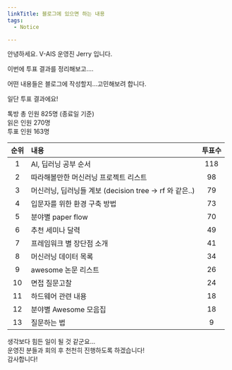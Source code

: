 ```yaml
---
linkTitle: 블로그에 있으면 하는 내용
tags: 
  - Notice

---
```


안녕하세요. V-AIS 운영진 Jerry 입니다.

이번에 투표 결과를 정리해보고....

어떤 내용들은 블로그에 작성할지...고민해보려 합니다.

일단 투표 결과에요!

톡방 총 인원 825명 (종료일 기준)  
읽은 인원 270명  
투표 인원 163명 

|  순위   | 내용                                         |  투표수  |
| :---: | :----------------------------------------- | :---: |
|   1   | AI, 딥러닝 공부 순서                              |  118  |
|   2   | 따라해볼만한 머신러닝 프로젝트 리스트                       |  98   |
|   3   | 머신러닝, 딥러닝들 계보 (decision tree -> rf 와 같은..) |  79   |
|   4   | 입문자를 위한 환경 구축 방법                           |  73   |
|   5   | 분야별 paper flow                             |  70   |
|   6   | 추천 세미나 달력                                  |  49   |
|   7   | 프레임워크 별 장단점 소개                             |  41   |
|   8   | 머신러닝 데이터 목록                                |  34   |
|   9   | awesome 논문 리스트                             |  26   |
|  10   | 면접 질문고찰                                    |  24   |
|  11   | 하드웨어 관련 내용                                 |  18   |
|  12   | 분야별 Awesome 모음집                            |  18   |
|  13   | 질문하는 법                                     |   9   |



생각보다 힘든 일이 될 것 같군요...  
운영진 분들과 회의 후 천천히 진행하도록 하겠습니다!  
감사합니다!